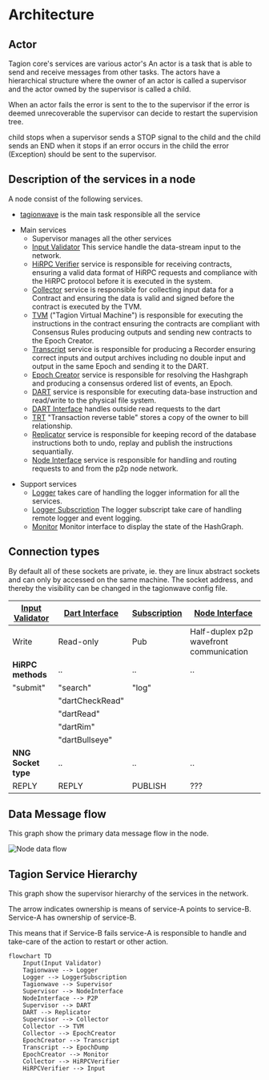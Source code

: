 # Architecture

## Actor

Tagion core's services are various actor's
An actor is a task that is able to send and receive messages from other tasks.
The actors have a hierarchical structure where the owner of an actor is called a supervisor and the actor owned by the supervisor is called a child.

When an actor fails the error is sent to the to the supervisor if the error is deemed unrecoverable the supervisor can decide to restart the supervision tree.

child stops when a supervisor sends a STOP signal to the child and the child sends an END when it stops if an error occurs in the child the error (Exception) should be sent to the supervisor.

## Description of the services in a node
A node consist of the following services.


* [tagionwave](/docs/tools/tagionwave) is the main task responsible all the service
- Main services
	- Supervisor manages all the other services
    - [Input Validator](/docs/architecture/InputValidator.md) This service handle the data-stream input to the network.
    - [HiRPC Verifier](/docs/architecture/HiRPCVerifier.md) service is responsible for receiving contracts, ensuring a valid data format of HiRPC requests and compliance with the HiRPC protocol before it is executed in the system. 
	- [Collector](/docs/architecture/Collector.md) service is responsible for collecting input data for a Contract and ensuring the data is valid and signed before the contract is executed by the TVM.
	- [TVM](/docs/architecture/TVM.md) ("Tagion Virtual Machine") is responsible for executing the instructions in the contract ensuring the contracts are compliant with Consensus Rules producing outputs and sending new contracts to the Epoch Creator.
	- [Transcript](/docs/architecture/Transcript.md) service is responsible for producing a Recorder ensuring correct inputs and output archives including no double input and output in the same Epoch and sending it to the DART.
	- [Epoch Creator](/docs/architecture/EpochCreator.md) service is responsible for resolving the Hashgraph and producing a consensus ordered list of events, an Epoch. 
	- [DART](/docs/architecture/DART.md "Distributed Archive of Random Transactions") service is responsible for executing data-base instruction and read/write to the physical file system.
	- [DART Interface](/docs/architecture/DartInterface.md) handles outside read requests to the dart
    - [TRT](/docs/architecture/TRT.md) "Transaction reverse table" stores a copy of the owner to bill relationship.
	- [Replicator](/docs/architecture/Replicator.md) service is responsible for keeping record of the database instructions both to undo, replay and publish the instructions sequantially.
	- [Node Interface](/docs/architecture/NodeInterface.md) service is responsible for handling and routing requests to and from the p2p node network.

* Support services
	- [Logger](/docs/architecture/Logger.md) takes care of handling the logger information for all the services.
	- [Logger Subscription](/docs/architecture/LoggerSubscription.md) The logger subscript take care of handling remote logger and event logging.
	- [Monitor](/docs/architecture/Monitor.md) Monitor interface to display the state of the HashGraph.

## Connection types
By default all of these sockets are private, ie. they are linux abstract sockets and can only by accessed on the same machine.
The socket address, and thereby the visibility can be changed in the tagionwave config file.


| [Input Validator](/docs/architecture/InputValidator.md) | [Dart Interface](/docs/architecture/DartInterface.md) | [Subscription](/docs/architecture/LoggerSubscription.md) | [Node Interface](/docs/architecture/NodeInterface.md) |
| -                                                       | -                                                     | -                                                        | -                                                     |
| Write                                                   | Read-only                                             | Pub                                                      | Half-duplex p2p wavefront communication               |
| **HiRPC methods**                                       | ..                                                    | ..                                                       | ..                                                    |
| "submit"                                                | "search"                                              | "log"                                                    |
|                                                         | "dartCheckRead"                                       |
|                                                         | "dartRead"                                            |
|                                                         | "dartRim"                                             |
|                                                         | "dartBullseye"                                        |
| **NNG Socket type**                                     | ..                                                    | ..                                                       | ..                                                    |
| REPLY                                                   | REPLY                                                 | PUBLISH                                                  | ???                                                   |


## Data Message flow
This graph show the primary data message flow in the node.

![Node data flow](/figs/node_dataflow.excalidraw.svg)

## Tagion Service Hierarchy

This graph show the supervisor hierarchy of the services in the network.

The arrow indicates ownership is means of service-A points to service-B. Service-A has ownership of service-B.

This means that if Service-B fails service-A is responsible to handle and take-care of the action to restart or other action.

```mermaid
flowchart TD
    Input(Input Validator)
    Tagionwave --> Logger
    Logger --> LoggerSubscription
    Tagionwave --> Supervisor
    Supervisor --> NodeInterface
    NodeInterface --> P2P
    Supervisor --> DART
    DART --> Replicator
    Supervisor --> Collector
    Collector --> TVM
    Collector --> EpochCreator
    EpochCreator --> Transcript
    Transcript --> EpochDump
    EpochCreator --> Monitor
    Collector --> HiRPCVerifier
    HiRPCVerifier --> Input
```
